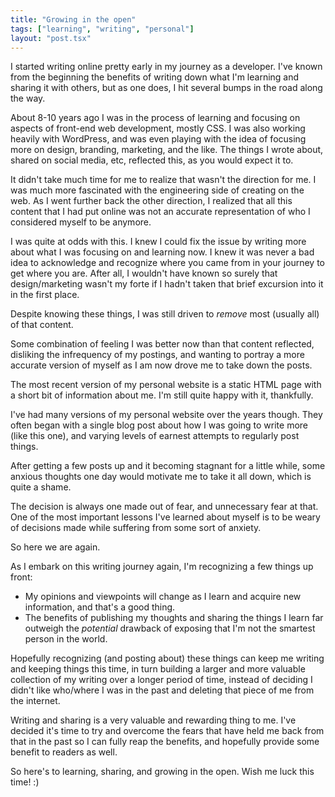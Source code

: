 ```yaml
---
title: "Growing in the open"
tags: ["learning", "writing", "personal"]
layout: "post.tsx"
---
```


I started writing online pretty early in my journey as a developer. I've known
from the beginning the benefits of writing down what I'm learning and sharing it
with others, but as one does, I hit several bumps in the road along the way.

About 8-10 years ago I was in the process of learning and focusing on aspects of
front-end web development, mostly CSS. I was also working heavily with
WordPress, and was even playing with the idea of focusing more on design,
branding, marketing, and the like. The things I wrote about, shared on social
media, etc, reflected this, as you would expect it to.

It didn't take much time for me to realize that wasn't the direction for me. I
was much more fascinated with the engineering side of creating on the web. As I
went further back the other direction, I realized that all this content that I
had put online was not an accurate representation of who I considered myself to
be anymore.

I was quite at odds with this. I knew I could fix the issue by writing more
about what I was focusing on and learning now. I knew it was never a bad idea to
acknowledge and recognize where you came from in your journey to get where you
are. After all, I wouldn't have known so surely that design/marketing wasn't my
forte if I hadn't taken that brief excursion into it in the first place.

Despite knowing these things, I was still driven to *remove* most (usually all)
of that content.

Some combination of feeling I was better now than that content reflected,
disliking the infrequency of my postings, and wanting to portray a more accurate
version of myself as I am now drove me to take down the posts.

The most recent version of my personal website is a static HTML page with a
short bit of information about me. I'm still quite happy with it, thankfully.

I've had many versions of my personal website over the years though. They often
began with a single blog post about how I was going to write more (like this
one), and varying levels of earnest attempts to regularly post things.

After getting a few posts up and it becoming stagnant for a little while, some
anxious thoughts one day would motivate me to take it all down, which is quite a
shame.

The decision is always one made out of fear, and unnecessary fear at that. One of
the most important lessons I've learned about myself is to be weary of decisions
made while suffering from some sort of anxiety.

So here we are again.

As I embark on this writing journey again, I'm recognizing a few things up front:

- My opinions and viewpoints will change as I learn and acquire new information,
  and that's a good thing.
- The benefits of publishing my thoughts and sharing the things I learn far
  outweigh the *potential* drawback of exposing that I'm not the smartest
  person in the world.

Hopefully recognizing (and posting about) these things can keep me writing and
keeping things this time, in turn building a larger and more valuable collection
of my writing over a longer period of time, instead of deciding I didn't like
who/where I was in the past and deleting that piece of me from the internet.

Writing and sharing is a very valuable and rewarding thing to me. I've decided
it's time to try and overcome the fears that have held me back from that in the
past so I can fully reap the benefits, and hopefully provide some benefit to
readers as well.

So here's to learning, sharing, and growing in the open. Wish me luck this time! :)
